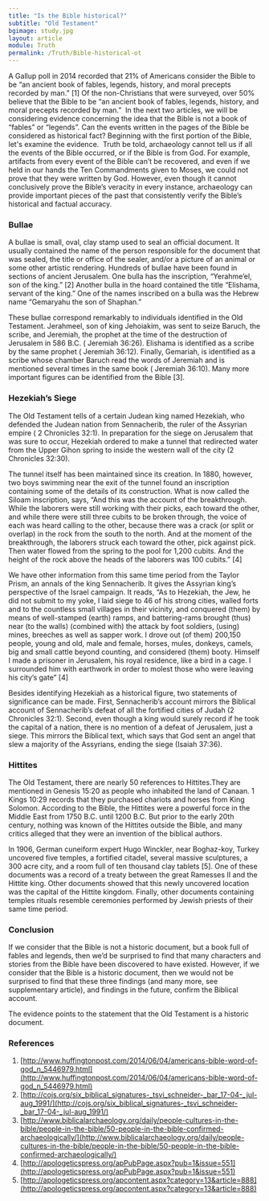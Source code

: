```yaml
---
title: "Is the Bible historical?"
subtitle: "Old Testament"
bgimage: study.jpg
layout: article
module: Truth
permalink: /Truth/Bible-historical-ot
---
```


A Gallup poll in 2014 recorded that 21% of Americans consider the Bible to be “an ancient book of fables, legends, history, and moral precepts recorded by man.” [1] Of the non-Christians that were surveyed, over 50% believe that the Bible to be “an ancient book of fables, legends, history, and moral precepts recorded by man.”
​
In the next two articles, we will be considering evidence concerning the idea that the Bible is not a book of “fables” or “legends”. Can the events written in the pages of the Bible be considered as historical fact? Beginning with the first portion of the Bible, let's examine the evidence.
​
Truth be told, archaeology cannot tell us if all the events of the Bible occurred, or if the Bible is from God. For example, artifacts from every event of the Bible can’t be recovered, and even if we held in our hands the Ten Commandments given to Moses, we could not prove that they were written by God. However, even though it cannot conclusively prove the Bible’s veracity in every instance, archaeology can provide important pieces of the past that consistently verify the Bible’s historical and factual accuracy.
 
### Bullae
A bullae is small, oval, clay stamp used to seal an official document. It usually contained the name of the person responsible for the document that was sealed, the title or office of the sealer, and/or a picture of an animal or some other artistic rendering. Hundreds of bullae have been found in sections of ancient Jerusalem. One bulla has the inscription, “Yerahme’el, son of the king.” [2] Another bulla in the hoard contained the title “Elishama, servant of the king.” One of the names inscribed on a bulla was the Hebrew name “Gemaryahu the son of Shaphan.”
 
These bullae correspond remarkably to individuals identified in the Old Testament. Jerahmeel, son of king Jehoiakim, was sent to seize Baruch, the scribe, and Jeremiah, the prophet at the time of the destruction of Jerusalem in 586 B.C. ( Jeremiah 36:26). Elishama is identified as a scribe by the same prophet ( Jeremiah 36:12). Finally, Gemariah, is identified as a scribe whose chamber Baruch read the words of Jeremiah and is mentioned several times in the same book ( Jeremiah 36:10). Many more important figures can be identified from the Bible [3].
 
### Hezekiah’s Siege
The Old Testament tells of a certain Judean king named Hezekiah, who defended the Judean nation from Sennacherib, the ruler of the Assyrian empire ( 2 Chronicles 32:1). In preparation for the siege on Jerusalem that was sure to occur, Hezekiah ordered to make a tunnel that redirected water from the Upper Gihon spring to inside the western wall of the city                 (2 Chronicles 32:30).
 
The tunnel itself has been maintained since its creation. In 1880, however, two boys swimming near the exit of the tunnel found an inscription containing some of the details of its construction. What is now called the Siloam inscription, says, “And this was the account of the breakthrough. While the laborers were still working with their picks, each toward the other, and while there were still three cubits to be broken through, the voice of each was heard calling to the other, because there was a crack (or split or overlap) in the rock from the south to the north. And at the moment of the breakthrough, the laborers struck each toward the other, pick against pick. Then water flowed from the spring to the pool for 1,200 cubits. And the height of the rock above the heads of the laborers was 100 cubits.” [4]
 
We have other information from this same time period from the Taylor Prism, an annals of the king Sennacherib. It gives the Assyrian king’s perspective of the Israel campaign. It reads, “As to Hezekiah, the Jew, he did not submit to my yoke, I laid siege to 46 of his strong cities, walled forts and to the countless small villages in their vicinity, and conquered (them) by means of well-stamped (earth) ramps, and battering-rams brought (thus) near (to the walls) (combined with) the attack by foot soldiers, (using) mines, breeches as well as sapper work. I drove out (of them) 200,150 people, young and old, male and female, horses, mules, donkeys, camels, big and small cattle beyond counting, and considered (them) booty. Himself I made a prisoner in Jerusalem, his royal residence, like a bird in a cage. I surrounded him with earthwork in order to molest those who were leaving his city’s gate” [4]
 
Besides identifying Hezekiah as a historical figure, two statements of significance can be made. First, Sennacherib’s account mirrors the Biblical account of Sennacherib’s defeat of all the fortified cities of Judah (2 Chronicles 32:1). Second, even though a king would surely record if he took the capital of a nation, there is no mention of a defeat of Jerusalem, just a siege. This mirrors the Biblical text, which says that God sent an angel that slew a majority of the Assyrians, ending the siege (Isaiah 37:36).
 
### Hittites
The Old Testament, there are nearly 50 references to Hittites.They are mentioned in   Genesis 15:20 as people who inhabited the land of Canaan. 1 Kings 10:29 records that they purchased chariots and horses from King Solomon. According to the Bible, the Hittites were a powerful force in the Middle East from 1750 B.C. until 1200 B.C. But prior to the early 20th century, nothing was known of the Hittites outside the Bible, and many critics alleged that they were an invention of the biblical authors.
 
In 1906, German cuneiform expert Hugo Winckler, near Boghaz-koy, Turkey uncovered five temples, a fortified citadel, several massive sculptures, a 300 acre city, and a room full of ten thousand clay tablets [5]. One of these documents was a record of a treaty between the great Ramesses II and the Hittite king. Other documents showed that this newly uncovered location was the capital of the Hittite kingdom. Finally, other documents containing temples rituals resemble ceremonies performed by Jewish priests of their same time period.
 
### Conclusion
If we consider that the Bible is not a historic document, but a book full of fables and legends, then we’d be surprised to find that many characters and stories from the Bible have been discovered to have existed. However, if we consider that the Bible is a historic document, then we would not be surprised to find that these three findings (and many more, see supplementary article), and findings in the future, confirm the Biblical account.
 
The evidence points to the statement that the Old Testament is a historic document.
 
### References
1. [http://www.huffingtonpost.com/2014/06/04/americans-bible-word-of-god_n_5446979.html](http://www.huffingtonpost.com/2014/06/04/americans-bible-word-of-god_n_5446979.html)
2. [http://cojs.org/six_biblical_signatures-_tsvi_schneider-_bar_17-04-_jul-aug_1991/](http://cojs.org/six_biblical_signatures-_tsvi_schneider-_bar_17-04-_jul-aug_1991/)
3. [http://www.biblicalarchaeology.org/daily/people-cultures-in-the-bible/people-in-the-bible/50-people-in-the-bible-confirmed-archaeologically/](http://www.biblicalarchaeology.org/daily/people-cultures-in-the-bible/people-in-the-bible/50-people-in-the-bible-confirmed-archaeologically/)
4. [http://apologeticspress.org/apPubPage.aspx?pub=1&issue=551](http://apologeticspress.org/apPubPage.aspx?pub=1&issue=551)
5. [http://apologeticspress.org/apcontent.aspx?category=13&article=888](http://apologeticspress.org/apcontent.aspx?category=13&article=888)
